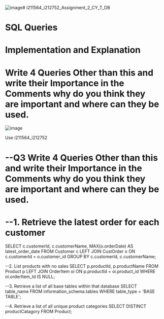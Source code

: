 ![image](https://github.com/Mahareeb/i211564_i212752_Assignment_2_CY_T_DB/assets/122688432/9b1980cc-b037-45b7-90d3-91e60579076a)# i211564_i212752_Assignment_2_CY_T_DB

# SQL Queries
# Implementation and Explanation

# Write 4 Queries Other than this and write their Importance in the Comments why do you think they are important and where can they be used.
![image](https://github.com/Mahareeb/i211564_i212752_Assignment_2_CY_T_DB/assets/122688432/ea5b4031-a58a-49b5-9e6e-1a0283c42889)

Use i211564_i212752
# --Q3 Write 4 Queries Other than this and write their Importance in the Comments why do you think they are important and where can they be used.
# --1. Retrieve the latest order for each customer
SELECT c.customerId, c.customerName, MAX(o.orderDate) AS latest_order_date
FROM Customer c
LEFT JOIN CustOrder o ON c.customerId = o.customer_id
GROUP BY c.customerId, c.customerName;

--2. List products with no sales
SELECT p.productId, p.productName
FROM Product p
LEFT JOIN OrderItem oi ON p.productId = oi.product_id
WHERE oi.orderItem_Id IS NULL;

--3. Retrieve a list of all base tables within that database
SELECT table_name
FROM information_schema.tables
WHERE table_type = 'BASE TABLE';

--4. Retrieve a list of all unique product categories
SELECT DISTINCT productCatagory
FROM Product;
